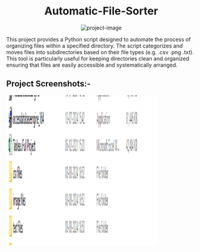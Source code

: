 <h1 align="center" id="title">Automatic-File-Sorter</h1>

<p align="center"><img src="https://media1.giphy.com/media/l2JdVHPkrEBa7FazS/200w.gif?cid=6c09b952ze762k5yvimq074hyihohhj080mgyfmt3khsw7v7&amp;ep=v1_gifs_search&amp;rid=200w.gif&amp;ct=g" alt="project-image"></p>

<p id="description">This project provides a Python script designed to automate the process of organizing files within a specified directory. The script categorizes and moves files into subdirectories based on their file types (e.g. .csv .png .txt). This tool is particularly useful for keeping directories clean and organized ensuring that files are easily accessible and systematically arranged.</p>

<h2> Project Screenshots:- </h2>

<img src="main.png" alt="project-screenshot" width="400" height="400/">
